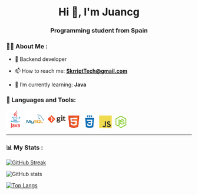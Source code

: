 <div id="header" align="center">
    <h1 align="center">Hi 👋, I'm Juancg</h1>
    <h3 align="center">Programming student from Spain</h3>
</div>

### 👨‍💻 About Me :

- 📝 Backend developer

- 📫 How to reach me: **SkrriptTech@gmail.com**

- 🌱 I’m currently learning: **Java**


<div align="left">
    <h3>🔨 Languages and Tools:</h3>
    <div>
        <img src="https://github.com/devicons/devicon/blob/master/icons/java/java-original-wordmark.svg" title="Java" **alt="Java" width="50" height="50"/>
        <img src="https://github.com/devicons/devicon/blob/master/icons/mysql/mysql-original-wordmark.svg" title="MySQL"  alt="MySQL" width="50" height="50"/>&nbsp;
        <img src="https://github.com/devicons/devicon/blob/master/icons/git/git-original-wordmark.svg" title="Git" **alt="Git" width="50" height="50"/>
        <img src="https://github.com/devicons/devicon/blob/master/icons/html5/html5-original.svg" title="HTML5" alt="HTML" width="35" height="35"/>&nbsp;
        <img src="https://github.com/devicons/devicon/blob/master/icons/css3/css3-plain-wordmark.svg"  title="CSS3" alt="CSS" width="35" height="35"/>&nbsp;
        <img src="https://github.com/devicons/devicon/blob/master/icons/javascript/javascript-original.svg" title="JavaScript" alt="JavaScript" width="35" height="35"/>&nbsp;
        <img src="https://github.com/devicons/devicon/blob/master/icons/nodejs/nodejs-original.svg" title="NodeJS" alt="NodeJS" width="35" height="35"/>&nbsp;
      </div>
</div>

---

### 📊 My Stats :

[![GitHub Streak](http://github-readme-streak-stats.herokuapp.com?user=JuanSKr&theme=onedark)](https://git.io/streak-stats)

![GitHub stats](https://github-readme-stats.vercel.app/api?username=JuanSKr&show_icons=true&theme=radical)

[![Top Langs](https://github-readme-stats.vercel.app/api/top-langs/?username=JuanSKr&theme=tokyonight)](https://github.com/anuraghazra/github-readme-stats)
